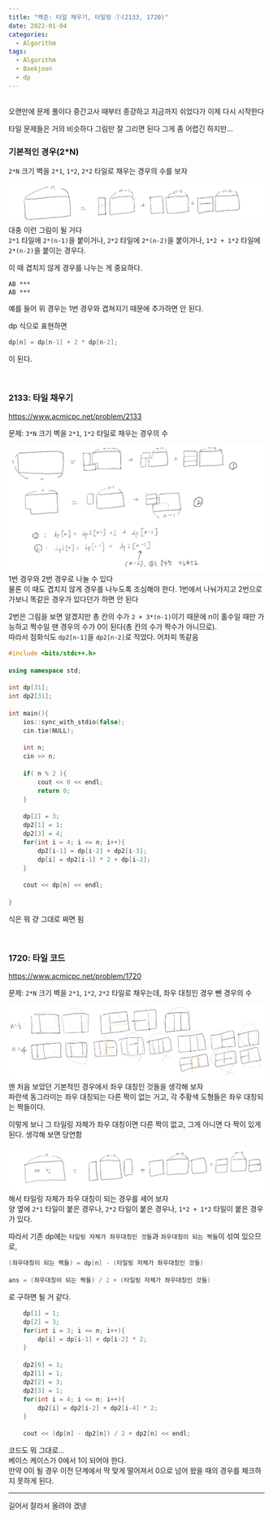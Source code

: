 ```yaml
---
title: "백준: 타일 채우기, 타일링 ①(2133, 1720)"
date: 2022-01-04
categories:
  - Algorithm
tags:
  - Algorithm
  - Baekjoon
  - dp
---
```


<br>
오랜만에 문제 풀이다  
중간고사 때부터 종강하고 지금까지 쉬었다가 이제 다시 시작한다  

타일 문제들은 거의 비슷하다 그림만 잘 그리면 된다 그게 좀 어렵긴 하지만...
<br>

### 기본적인 경우(2*N)

`2*N` 크기 벽을 `2*1`, `1*2`, `2*2` 타일로 채우는 경우의 수를 보자

![1](/img/Algorithm/20/1720_1.png)  
대충 이런 그림이 될 거다  
`2*1` 타일에 `2*(n-1)`을 붙이거나, `2*2` 타일에 `2*(n-2)`을 붙이거나, `1*2 + 1*2` 타일에 `2*(n-2)`을 붙이는 경우다.

이 때 겹치지 않게 경우를 나누는 게 중요하다.
```
AB ***
AB ***
```
예를 들어 위 경우는 1번 경우와 겹쳐지기 때문에 추가하면 안 된다.

dp 식으로 표현하면
```cpp
dp[n] = dp[n-1] + 2 * dp[n-2];
```
이 된다.

<br>

### 2133: 타일 채우기
https://www.acmicpc.net/problem/2133

문제: `3*N` 크기 벽을 `2*1`, `1*2` 타일로 채우는 경우의 수

![2](/img/Algorithm/20/2133.png)  
1번 경우와 2번 경우로 나눌 수 있다  
물론 이 때도 겹치지 않게 경우를 나누도록 조심해야 한다. 1번에서 나눠가지고 2번으로 가보니 똑같은 경우가 있다던가 하면 안 된다

2번은 그림을 보면 알겠지만 총 칸의 수가 `2 + 3*(n-1)`이기 때문에 n이 홀수일 때만 가능하고 짝수일 땐 경우의 수가 0이 된다(총 칸의 수가 짝수가 아니므로).  
따라서 점화식도 `dp2[n-1]`을 `dp2[n-2]`로 적었다. 어차피 똑같음
```cpp
#include <bits/stdc++.h>

using namespace std;

int dp[31];
int dp2[31];

int main(){
    ios::sync_with_stdio(false);
    cin.tie(NULL);

    int n;
    cin >> n;

    if( n % 2 ){
        cout << 0 << endl;
        return 0;
    }

    dp[2] = 3;
    dp2[1] = 1;
    dp2[3] = 4;
    for(int i = 4; i <= n; i++){
        dp2[i-1] = dp[i-2] + dp2[i-3];
        dp[i] = dp2[i-1] * 2 + dp[i-2];
    }

    cout << dp[n] << endl;

}
```
식은 뭐 걍 그대로 짜면 됨

<br>

### 1720: 타일 코드
https://www.acmicpc.net/problem/1720

문제: `2*N` 크기 벽을 `2*1`, `1*2`, `2*2` 타일로 채우는데, 좌우 대칭인 경우 뺀 경우의 수

![3](/img/Algorithm/20/1720_2.png)  
맨 처음 보았던 기본적인 경우에서 좌우 대칭인 것들을 생각해 보자  
파란색 동그라미는 좌우 대칭되는 다른 짝이 없는 거고, 각 주황색 도형들은 좌우 대칭되는 짝들이다.

이렇게 보니 그 타일링 자체가 좌우 대칭이면 다른 짝이 없고, 그게 아니면 다 짝이 있게 된다. 생각해 보면 당연함

![4](/img/Algorithm/20/1720_3.png)  
해서 타일링 자체가 좌우 대칭이 되는 경우를 세어 보자  
양 옆에 `2*1` 타일이 붙은 경우나, `2*2` 타일이 붙은 경우나, `1*2 + 1*2` 타일이 붙은 경우가 있다.

따라서 기존 dp에는 `타일링 자체가 좌우대칭인 것들`과 `좌우대칭이 되는 짝들`이 섞여 있으므로,
```cpp
(좌우대칭이 되는 짝들) = dp[n] - (타일링 자체가 좌우대칭인 것들)

ans = (좌우대칭이 되는 짝들) / 2 + (타일링 자체가 좌우대칭인 것들)
```
로 구하면 될 거 같다.
```cpp
    dp[1] = 1;
    dp[2] = 3;
    for(int i = 3; i <= n; i++){
        dp[i] = dp[i-1] + dp[i-2] * 2;
    }

    dp2[0] = 1;
    dp2[1] = 1;
    dp2[2] = 3;
    dp2[3] = 1;
    for(int i = 4; i <= n; i++){
        dp2[i] = dp2[i-2] + dp2[i-4] * 2;
    }

    cout << (dp[n] - dp2[n]) / 2 + dp2[n] << endl;
```
코드도 뭐 그대로...  
베이스 케이스가 0에서 1이 되어야 한다.  
만약 0이 될 경우 이전 단계에서 딱 맞게 떨어져서 0으로 넘어 왔을 때의 경우를 체크하지 못하게 된다.
<br>

---
길어서 잘라서 올려야 겠넹
<br></br>
